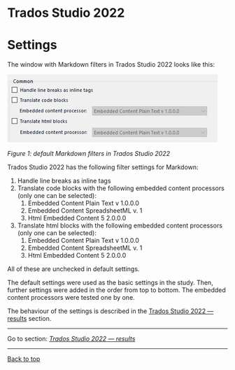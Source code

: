 Trados Studio 2022
===

# Settings

The window with Markdown filters in Trados Studio 2022 looks like this:

![default-trados-settings](./resources/images/screenshots/pasted-image-20230518002842.png)

*Figure 1: default Markdown filters in Trados Studio 2022*

Trados Studio 2022 has the following filter settings for Markdown:
1. Handle line breaks as inline tags
2. Translate code blocks with the following embedded content processors (only one can be selected):
	1. Embedded Content Plain Text v 1.0.0.0
	2. Embedded Content SpreadsheetML v. 1
	3. Html Embedded Content 5 2.0.0.0
3. Translate html blocks with the following embedded content processors (only one can be selected):
	1. Embedded Content Plain Text v 1.0.0.0
	2. Embedded Content SpreadsheetML v. 1
	3. Html Embedded Content 5 2.0.0.0

All of these are unchecked in default settings.

The default settings were used as the basic settings in the study. Then, further settings were added in the order from top to bottom. The embedded content processors were tested one by one.

The behaviour of the settings is described in the [Trados Studio 2022 — results](trados-02-results.md) section.

---

Go to section: [*Trados Studio 2022 — results*](trados-02-results.md) 

---

[Back to top](#settings)
